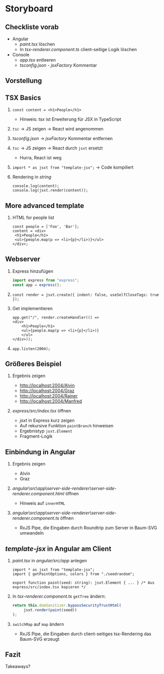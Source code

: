 # Storyboard

## Checkliste vorab

* Angular
  * *paint.tsx* löschen
  * In *tsx-renderer.component.ts* client-seitige Logik löschen
* Console
  * *app.tsx* entleeren
  * *tsconfig.json* - *jsxFactory* Kommentar

## Vorstellung

## TSX Basics

1. `const content = <h1>People</h1>`
   * Hinweis: *tsx* ist Erweiterung für JSX in TypeScript

2. `tsc` -> JS zeigen -> React wird angenommen

3. *tsconfig.json* -> *jsxFactory* Kommentar entfernen

4. `tsc` -> JS zeigen -> React durch `jsxt` ersetzt
   * Hurra, React ist weg

5. `import * as jsxt from "template-jsx";` -> Code kompiliert

6. Rendering in *string*

   ```tsx
   console.log(content);
   console.log(jsxt.render(content));
   ```

## More advanced template

1. HTML for people list

   ```tsx
   const people = ['Foo', 'Bar'];
   content = <div>
    <h1>People</h1>
    <ul>{people.map(p => <li>{p}</li>)}</ul>
   </div>;
   ```

## Webserver

1. Express hinzufügen

   ```ts
   import express from "express";
   const app = express();
   ```

1. `const render = jsxt.create({ indent: false, useSelfCloseTags: true });`

1. Get implementieren

   ```tsx
   app.get("/", render.createHandler(() =>
   <div>
       <h1>People</h1>
       <ul>{people.map(p => <li>{p}</li>)}
       </ul>
   </div>));
   ```

1. `app.listen(2004);`

## Größeres Beispiel

1. Ergebnis zeigen
   * [http://localhost:2004/Alvin](http://localhost:2004/Alvin)
   * [http://localhost:2004/Graz](http://localhost:2004/Graz)
   * [http://localhost:2004/Rainer](http://localhost:2004/Rainer)
   * [http://localhost:2004/Manfred](http://localhost:2004/Manfred)

1. *express/src/index.tsx* öffnen
   * *jsxt* in Express kurz zeigen
   * Auf rekursive Funktion `paintBranch` hinweisen
   * Ergebnistyp `jsxt.Element`
   * Fragment-Logik

## Einbindung in Angular

1. Ergebnis zeigen
   * Alvin
   * Graz

1. *angular\src\app\server-side-renderer\server-side-renderer.component.html* öffnen
   * Hinweis auf `innerHTML`

1. *angular\src\app\server-side-renderer\server-side-renderer.component.ts* öffnen
   * RxJS Pipe, die Eingaben durch Roundtrip zum Server in Baum-SVG umwandeln

## *template-jsx* in Angular am Client

1. *paint.tsx* in *angular/src/app* anlegen

   ```tsx
   import * as jsxt from "template-jsx";
   import { getPaintOptions, colors } from "./seedrandom";

   export function paint(seed: string): jsxt.Element { ... } /* Aus express/src/index.tsx kopieren */
   ```

1. In *tsx-renderer.component.ts* `getTree` ändern:

   ```ts
   return this.domSanitizer.bypassSecurityTrustHtml(
        jsxt.render(paint(seed))
   );
   ```

1. `switchMap` auf `map` ändern
   * RxJS Pipe, die Eingaben durch client-seitiges tsx-Rendering das Baum-SVG erzeugt

## Fazit

Takeaways?
